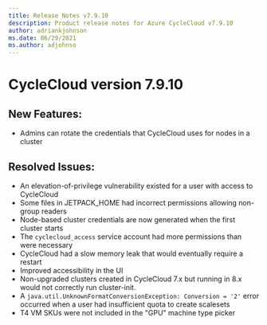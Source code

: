 ```yaml
---
title: Release Notes v7.9.10
description: Product release notes for Azure CycleCloud v7.9.10
author: adriankjohnson
ms.date: 06/29/2021
ms.author: adjohnso
---
```


# CycleCloud version 7.9.10

## New Features:
 * Admins can rotate the credentials that CycleCloud uses for nodes in a cluster

## Resolved Issues:
 * An elevation-of-privilege vulnerability existed for a user with access to CycleCloud
 * Some files in JETPACK_HOME had incorrect permissions allowing non-group readers
 * Node-based cluster credentials are now generated when the first cluster starts
 * The `cyclecloud_access` service account had more permissions than were necessary
 * CycleCloud had a slow memory leak that would eventually require a restart
 * Improved accessibility in the UI
 * Non-upgraded clusters created in CycleCloud 7.x but running in 8.x would not correctly run cluster-init.
 * A `java.util.UnknownFormatConversionException: Conversion = '2'` error occurred when a user had insufficient quota to create scalesets
 * T4 VM SKUs were not included in the "GPU" machine type picker
